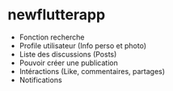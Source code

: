 # newflutterapp

- Fonction recherche
- Profile utilisateur (Info perso et photo)
- Liste des discussions (Posts)
- Pouvoir créer une publication
- Intéractions (Like, commentaires, partages)
- Notifications
